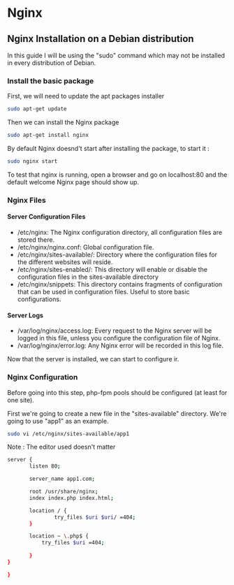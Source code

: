 # Nginx

## Nginx Installation on a Debian distribution

In this guide I will be using the "sudo" command which may not be installed in every distribution of Debian.

### Install the basic package

First, we will need to update the apt packages installer
```bash
sudo apt-get update
```
Then we can install the Nginx package
```bash
sudo apt-get install nginx
```
By default Nginx doesnd't start after installing the package, to start it : 
```bash
sudo nginx start
```
To test that nginx is running, open a browser and go on localhost:80 and the default welcome Nginx page should show up.

### Nginx Files

#### Server Configuration Files
* /etc/nginx: The Nginx configuration directory, all configuration files are stored there.
* /etc/nginx/nginx.conf: Global configuration file.
* /etc/nginx/sites-available/: Directory where the configuration files for the different websites will reside.
* /etc/nginx/sites-enabled/: This directory will enable or disable the configuration files in the sites-available directory
* /etc/nginx/snippets: This directory contains fragments of configuration that can be used in configuration files. Useful to store basic configurations.
#### Server Logs  
* /var/log/nginx/access.log: Every request to the Nginx server will be logged in this file, unless you configure the configuration file of Nginx.
* /var/log/nginx/error.log: Any Nginx error will be recorded in this log file.

Now that the server is installed, we can start to configure ir.

### Nginx Configuration
Before going into this step, php-fpm pools should be configured (at least for one site).

First we're going to create a new file in the "sites-available" directory. We're going to use "app1" as an example.

```bash
sudo vi /etc/nginx/sites-available/app1
```
Note : The editor used doesn't matter
~~~bash
server {
       listen 80;

       server_name app1.com;

       root /usr/share/nginx;
       index index.php index.html;

       location / {
               try_files $uri $uri/ =404;
       }

       location ~ \.php$ {
           try_files $uri =404;
           
       }
}

}
~~~



